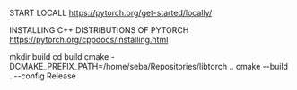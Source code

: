 
START LOCALL
https://pytorch.org/get-started/locally/

INSTALLING C++ DISTRIBUTIONS OF PYTORCH
https://pytorch.org/cppdocs/installing.html

mkdir build
cd build
cmake -DCMAKE_PREFIX_PATH=/home/seba/Repositories/libtorch ..
cmake --build . --config Release
